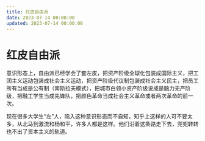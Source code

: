 ```yaml
---
title: 红皮自由派
date: 2023-07-14 00:00:00
updated: 2023-07-14 00:00:00
---
```


# 红皮自由派

意识形态上，自由派已经学会了套左皮，把资产阶级全球化包装成国际主义，把工团主义运动包装成社会主义运动，把资产阶级代议制包装成社会主义民主，把员工所有当成是公有制（南斯拉夫模式），把城市白领小资产阶级说成是脑力无产阶级，把融工学生当成先锋队，把颜色革命当成社会主义革命或者两次革命的前一次。

现在很多大学生“左”人，陷入这种意识形态而不自知，知乎上这样的人可不要太多，从北马到激流和杨和平，许多人都是这样。他们沿着这条路走下去，兜兜转转也不出了资本主义的轨道。
